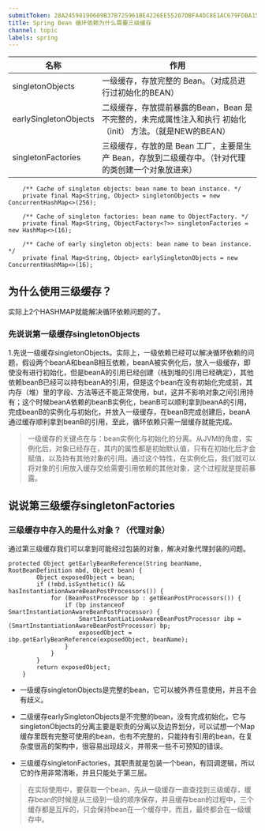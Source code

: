 ```yaml
---
submitToken: 28A24598190609B37B725961BE4226EE55287DBFA4DC8E1AC679FDBA1527831A
title: Spring Bean 循环依赖为什么需要三级缓存
channel: topic
labels: spring
---
```



|名称	|作用|
|-|-|
|singletonObjects|	一级缓存，存放完整的 Bean。（对成员进行过初始化的BEAN）|
|earlySingletonObjects	|二级缓存，存放提前暴露的Bean，Bean 是不完整的，未完成属性注入和执行 初始化（init） 方法。（就是NEW的BEAN）|
|singletonFactories |	三级缓存，存放的是 Bean 工厂，主要是生产 Bean，存放到二级缓存中。（针对代理的类创建一个对象放进来）|

```
	/** Cache of singleton objects: bean name to bean instance. */
	private final Map<String, Object> singletonObjects = new ConcurrentHashMap<>(256);

	/** Cache of singleton factories: bean name to ObjectFactory. */
	private final Map<String, ObjectFactory<?>> singletonFactories = new HashMap<>(16);

	/** Cache of early singleton objects: bean name to bean instance. */
	private final Map<String, Object> earlySingletonObjects = new ConcurrentHashMap<>(16);
```

## 为什么使用三级缓存？

实际上2个HASHMAP就能解决循环依赖问题的了。

###  先说说第一级缓存singletonObjects

1.先说一级缓存singletonObjects。实际上，一级依赖已经可以解决循环依赖的问题，假设两个beanA和beanB相互依赖，beanA被实例化后，放入一级缓存，即使没有进行初始化，但是beanA的引用已经创建（栈到堆的引用已经确定），其他依赖beanB已经可以持有beanA的引用，但是这个bean在没有初始化完成前，其内存（堆）里的字段、方法等还不能正常使用，but，这并不影响对象之间引用持有；这个时候beanA依赖的beanB实例化，beanB可以顺利拿到beanA的引用，完成beanB的实例化与初始化，并放入一级缓存，在beanB完成创建后，beanA通过缓存顺利拿到beanB的引用，至此，循环依赖只需一层缓存就能完成。

> 一级缓存的关键点在与：bean实例化与初始化的分离。从JVM的角度，实例化后，对象已经存在，其内的属性都是初始默认值，只有在初始化后才会赋值，以及持有其他对象的引用。通过这个特性，在实例化后，我们就可以将对象的引用放入缓存交给需要引用依赖的其他对象，这个过程就是提前暴露。

## 说说第三级缓存singletonFactories

### 三级缓存中存入的是什么对象？（代理对象）

通过第三级缓存我们可以拿到可能经过包装的对象，解决对象代理封装的问题。

```
protected Object getEarlyBeanReference(String beanName, RootBeanDefinition mbd, Object bean) {
		Object exposedObject = bean;
		if (!mbd.isSynthetic() && hasInstantiationAwareBeanPostProcessors()) {
			for (BeanPostProcessor bp : getBeanPostProcessors()) {
				if (bp instanceof SmartInstantiationAwareBeanPostProcessor) {
					SmartInstantiationAwareBeanPostProcessor ibp = (SmartInstantiationAwareBeanPostProcessor) bp;
					exposedObject = ibp.getEarlyBeanReference(exposedObject, beanName);
				}
			}
		}
		return exposedObject;
	}
```


- 一级缓存singletonObjects是完整的bean，它可以被外界任意使用，并且不会有歧义。

- 二级缓存earlySingletonObjects是不完整的bean，没有完成初始化，它与singletonObjects的分离主要是职责的分离以及边界划分，可以试想一个Map缓存里既有完整可使用的bean，也有不完整的，只能持有引用的bean，在复杂度很高的架构中，很容易出现歧义，并带来一些不可预知的错误。

- 三级缓存singletonFactories，其职责就是包装一个bean，有回调逻辑，所以它的作用非常清晰，并且只能处于第三层。

> 在实际使用中，要获取一个bean，先从一级缓存一直查找到三级缓存，缓存bean的时候是从三级到一级的顺序保存，并且缓存bean的过程中，三个缓存都是互斥的，只会保持bean在一个缓存中，而且，最终都会在一级缓存中。


